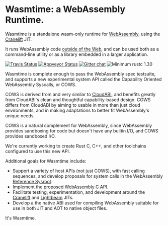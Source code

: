 # Wasmtime: a WebAssembly Runtime.

Wasmtime is a standalone wasm-only runtime for [WebAssembly], using the [Cranelift] JIT.

It runs WebAssembly code [outside of the Web], and can be used both as a command-line
utility or as a library embedded in a larger application.

[WebAssembly]: https://webassembly.org/
[Cranelift]: https://github.com/CraneStation/cranelift
[outside of the Web]: https://webassembly.org/docs/non-web/

[![Travis Status](https://travis-ci.org/CraneStation/wasmtime.svg?branch=master)](https://travis-ci.org/CraneStation/wasmtime)
[![Appveyor Status](https://ci.appveyor.com/api/projects/status/vxvpt2plriy5s0mc?svg=true)](https://ci.appveyor.com/project/CraneStation/cranelift)
[![Gitter chat](https://badges.gitter.im/CraneStation/CraneStation.svg)](https://gitter.im/CraneStation/Lobby)
![Minimum rustc 1.30](https://img.shields.io/badge/rustc-1.30+-green.svg)

Wasmtime is complete enough to pass the WebAssembly spec testsuite, and supports
a new experimental system API called the Capability Oriented WebAssembly Syscalls,
or COWS.

COWS is derived from and very similar to [CloudABI], and benefits greatly from
CloudABI's clean and thoughtful capability-based design. COWS differs from
CloudABI by aiming to usable in more than just cloud environments, and in making
adaptations to better fit WebAssembly's unique needs.

COWS is a natural complement for WebAssembly, since WebAssembly provides
sandboxing for code but doesn't have any builtin I/O, and COWS provides
sandboxed I/O.

We're currently working to create Rust C, C++, and other toolchains configured to
use this new API.

[CloudABI]: https://cloudabi.org/

Additional goals for Wasmtime include:
 - Support a variety of host APIs (not just COWS), with fast calling sequences,
   and develop proposals for system calls in the WebAssembly
   [Reference Sysroot](https://github.com/WebAssembly/reference-sysroot).
 - Implement the [proposed WebAssembly C API].
 - Facilitate testing, experimentation, and development around the [Cranelift] and
   [Lightbeam] JITs.
 - Develop a the native ABI used for compiling WebAssembly suitable for use in both
   JIT and AOT to native object files.

[proposed WebAssembly C API]: https://github.com/rossberg/wasm-c-api
[Cranelift]: https://github.com/CraneStation/cranelift
[Lightbeam]: https://github.com/CraneStation/lightbeam

It's Wasmtime.
